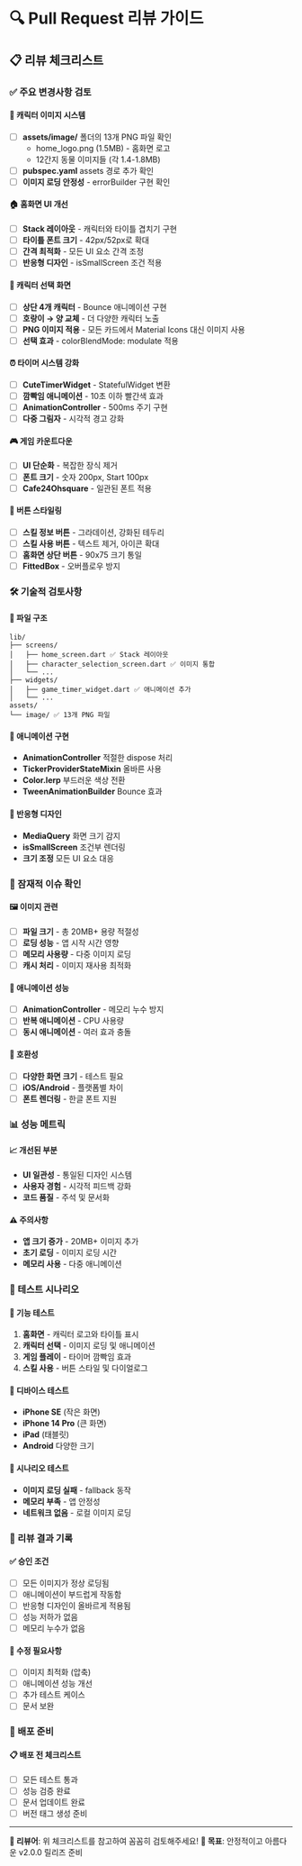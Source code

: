 # 🔍 Pull Request 리뷰 가이드

## 📋 리뷰 체크리스트

### ✅ 주요 변경사항 검토

#### 🎨 캐릭터 이미지 시스템
- [ ] **assets/image/** 폴더의 13개 PNG 파일 확인
  - home_logo.png (1.5MB) - 홈화면 로고
  - 12간지 동물 이미지들 (각 1.4-1.8MB)
- [ ] **pubspec.yaml** assets 경로 추가 확인
- [ ] **이미지 로딩 안정성** - errorBuilder 구현 확인

#### 🏠 홈화면 UI 개선
- [ ] **Stack 레이아웃** - 캐릭터와 타이틀 겹치기 구현
- [ ] **타이틀 폰트 크기** - 42px/52px로 확대
- [ ] **간격 최적화** - 모든 UI 요소 간격 조정
- [ ] **반응형 디자인** - isSmallScreen 조건 적용

#### 🎯 캐릭터 선택 화면
- [ ] **상단 4개 캐릭터** - Bounce 애니메이션 구현
- [ ] **호랑이 → 양 교체** - 더 다양한 캐릭터 노출
- [ ] **PNG 이미지 적용** - 모든 카드에서 Material Icons 대신 이미지 사용
- [ ] **선택 효과** - colorBlendMode: modulate 적용

#### ⏰ 타이머 시스템 강화
- [ ] **CuteTimerWidget** - StatefulWidget 변환
- [ ] **깜빡임 애니메이션** - 10초 이하 빨간색 효과
- [ ] **AnimationController** - 500ms 주기 구현
- [ ] **다중 그림자** - 시각적 경고 강화

#### 🎮 게임 카운트다운
- [ ] **UI 단순화** - 복잡한 장식 제거
- [ ] **폰트 크기** - 숫자 200px, Start 100px
- [ ] **Cafe24Ohsquare** - 일관된 폰트 적용

#### 💫 버튼 스타일링
- [ ] **스킬 정보 버튼** - 그라데이션, 강화된 테두리
- [ ] **스킬 사용 버튼** - 텍스트 제거, 아이콘 확대
- [ ] **홈화면 상단 버튼** - 90x75 크기 통일
- [ ] **FittedBox** - 오버플로우 방지

### 🛠️ 기술적 검토사항

#### 📁 파일 구조
```
lib/
├── screens/
│   ├── home_screen.dart ✅ Stack 레이아웃
│   ├── character_selection_screen.dart ✅ 이미지 통합
│   └── ...
├── widgets/
│   ├── game_timer_widget.dart ✅ 애니메이션 추가
│   └── ...
assets/
└── image/ ✅ 13개 PNG 파일
```

#### 🎨 애니메이션 구현
- **AnimationController** 적절한 dispose 처리
- **TickerProviderStateMixin** 올바른 사용
- **Color.lerp** 부드러운 색상 전환
- **TweenAnimationBuilder** Bounce 효과

#### 📱 반응형 디자인
- **MediaQuery** 화면 크기 감지
- **isSmallScreen** 조건부 렌더링
- **크기 조정** 모든 UI 요소 대응

### 🐛 잠재적 이슈 확인

#### 🖼️ 이미지 관련
- [ ] **파일 크기** - 총 20MB+ 용량 적절성
- [ ] **로딩 성능** - 앱 시작 시간 영향
- [ ] **메모리 사용량** - 다중 이미지 로딩
- [ ] **캐시 처리** - 이미지 재사용 최적화

#### 🎨 애니메이션 성능
- [ ] **AnimationController** - 메모리 누수 방지
- [ ] **반복 애니메이션** - CPU 사용량
- [ ] **동시 애니메이션** - 여러 효과 충돌

#### 📱 호환성
- [ ] **다양한 화면 크기** - 테스트 필요
- [ ] **iOS/Android** - 플랫폼별 차이
- [ ] **폰트 렌더링** - 한글 폰트 지원

### 📊 성능 메트릭

#### 📈 개선된 부분
- **UI 일관성** - 통일된 디자인 시스템
- **사용자 경험** - 시각적 피드백 강화
- **코드 품질** - 주석 및 문서화

#### ⚠️ 주의사항
- **앱 크기 증가** - 20MB+ 이미지 추가
- **초기 로딩** - 이미지 로딩 시간
- **메모리 사용** - 다중 애니메이션

### 🎯 테스트 시나리오

#### 🧪 기능 테스트
1. **홈화면** - 캐릭터 로고와 타이틀 표시
2. **캐릭터 선택** - 이미지 로딩 및 애니메이션
3. **게임 플레이** - 타이머 깜빡임 효과
4. **스킬 사용** - 버튼 스타일 및 다이얼로그

#### 📱 디바이스 테스트
- **iPhone SE** (작은 화면)
- **iPhone 14 Pro** (큰 화면)
- **iPad** (태블릿)
- **Android** 다양한 크기

#### 🔄 시나리오 테스트
- **이미지 로딩 실패** - fallback 동작
- **메모리 부족** - 앱 안정성
- **네트워크 없음** - 로컬 이미지 로딩

### 📝 리뷰 결과 기록

#### ✅ 승인 조건
- [ ] 모든 이미지가 정상 로딩됨
- [ ] 애니메이션이 부드럽게 작동함
- [ ] 반응형 디자인이 올바르게 적용됨
- [ ] 성능 저하가 없음
- [ ] 메모리 누수가 없음

#### 🔧 수정 필요사항
- [ ] 이미지 최적화 (압축)
- [ ] 애니메이션 성능 개선
- [ ] 추가 테스트 케이스
- [ ] 문서 보완

### 🚀 배포 준비

#### 📋 배포 전 체크리스트
- [ ] 모든 테스트 통과
- [ ] 성능 검증 완료
- [ ] 문서 업데이트 완료
- [ ] 버전 태그 생성 준비

---

**👥 리뷰어**: 위 체크리스트를 참고하여 꼼꼼히 검토해주세요!
**🎯 목표**: 안정적이고 아름다운 v2.0.0 릴리즈 준비 